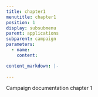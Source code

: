 ```yaml
---
title: chapter1
menutitle: chapter1
position: 1
display: subsubmenu
parent: applications
subparent: campaign
parameters:
  - name:
    content:

content_markdown: |-
  
---
```


 Campaign documentation chapter 1